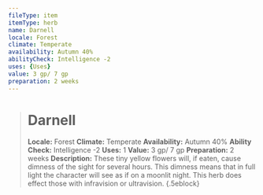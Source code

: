 ```yaml
---
fileType: item
itemType: herb
name: Darnell
locale: Forest
climate: Temperate
availability: Autumn 40%
abilityCheck: Intelligence -2
uses: {Uses}
value: 3 gp/ 7 gp
preparation: 2 weeks
---
```

>#  Darnell
>
> **Locale:** Forest
> **Climate:** Temperate
> **Availability:** Autumn 40%
> **Ability Check:** Intelligence -2
> **Uses:** 1
> **Value:** 3 gp/ 7 gp
> **Preparation:** 2 weeks
> **Description:** These tiny yellow flowers will, if eaten, cause dimness of the sight for several hours. This dimness means that in full light the character will see as if on a moonlit night. This herb does effect those with infravision or ultravision.
{.5eblock}

